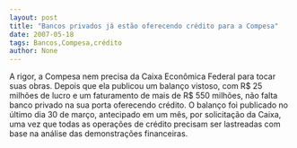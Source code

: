 ```yaml
---
layout: post
title: "Bancos privados já estão oferecendo crédito para a Compesa"
date: 2007-05-18
tags: Bancos,Compesa,crédito
author: None
---
```

A rigor, a Compesa nem precisa da Caixa Econ&ocirc;mica Federal para tocar suas obras.
Depois que ela publicou um balan&ccedil;o vistoso, com R$ 25 milh&otilde;es de lucro e um faturamento de mais de R$ 550 milh&otilde;es, n&atilde;o falta banco privado na sua porta oferecendo cr&eacute;dito.
O balan&ccedil;o foi publicado no &uacute;ltimo dia 30 de mar&ccedil;o, antecipado em um m&ecirc;s, por solicita&ccedil;&atilde;o da Caixa, uma vez que todas as opera&ccedil;&otilde;es de cr&eacute;dito precisam ser lastreadas com base na an&aacute;lise das demonstra&ccedil;&otilde;es financeiras. 